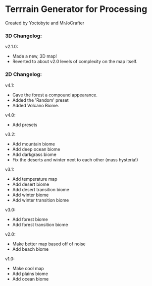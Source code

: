# Terrrain Generator for Processing
Created by Yoctobyte and MrJoCrafter

### 3D Changelog:

v2.1.0:
- Made a new, 3D map!
- Reverted to about v2.0 levels of complexity on the map itself.

### 2D Changelog:
v4.1:
- Gave the forest a compound appearance.
- Added the 'Random' preset
- Added Volcano Biome.

v4.0:
- Add presets

v3.2:
- Add mountain biome
- Add deep ocean biome 
- Add darkgrass biome
- Fix the deserts and winter next to each other (mass hysteria!)

v3.1:
- Add temperature map
- Add desert biome
- Add desert transition biome
- Add winter biome
- Add winter transition biome

v3.0:
- Add forest biome
- Add forest transition biome

v2.0:
- Make better map based off of noise
- Add beach biome

v1.0:
- Make cool map
- Add plains biome
- Add ocean biome
